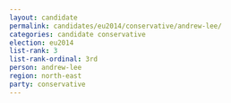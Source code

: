 ```yaml
---
layout: candidate
permalink: candidates/eu2014/conservative/andrew-lee/
categories: candidate conservative
election: eu2014
list-rank: 3
list-rank-ordinal: 3rd
person: andrew-lee
region: north-east
party: conservative
---
```

